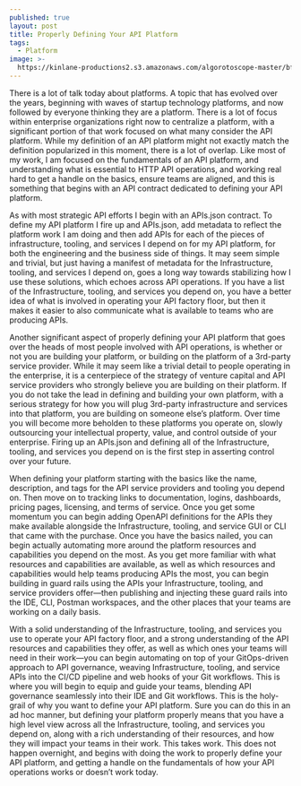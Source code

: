 ```yaml
---
published: true
layout: post
title: Properly Defining Your API Platform
tags:
  - Platform
image: >-
  https://kinlane-productions2.s3.amazonaws.com/algorotoscope-master/bf-skinner-seatlle-shipping-mountain.jpg
---
```

There is a lot of talk today about platforms. A topic that has evolved over the years, beginning with waves of startup technology platforms, and now followed by everyone thinking they are a platform. There is a lot of focus within enterprise organizations right now to centralize a platform, with a significant portion of that work focused on what many consider the API platform. While my definition of an API platform might not exactly match the definition popularized in this moment, there is a lot of overlap. Like most of my work, I am focused on the fundamentals of an API platform, and understanding what is essential to HTTP API operations, and working real hard to get a handle on the basics, ensure teams are aligned, and this is something that begins with an API contract dedicated to defining your API platform.

As with most strategic API efforts I begin with an APIs.json contract. To define my API platform I fire up and APIs.json, add metadata to reflect the platform work I am doing and then add APIs for each of the pieces of infrastructure, tooling, and services I depend on for my API platform, for both the engineering and the business side of things. It may seem simple and trivial, but just having a manifest of metadata for the Infrastructure, tooling, and services I depend on, goes a long way towards stabilizing how I use these solutions, which echoes across API operations. If you have a list of the Infrastructure, tooling, and services you depend on, you have a better idea of what is involved in operating your API factory floor, but then it makes it easier to also communicate what is available to teams who are producing APIs.

Another significant aspect of properly defining your API platform that goes over the heads of most people involved with API operations, is whether or not you are building your platform, or building on the platform of a 3rd-party service provider. While it may seem like a trivial detail to people operating in the enterprise, it is a centerpiece of the strategy of venture capital and API service providers who strongly believe you are building on their platform. If you do not take the lead in defining and building your own platform, with a serious strategy for how you will plug 3rd-party infrastructure and services into that platform, you are building on someone else’s platform. Over time you will become more beholden to these platforms you operate on, slowly outsourcing your intellectual property, value, and control outside of your enterprise. Firing up an APIs.json and defining all of the Infrastructure, tooling, and services you depend on is the first step in asserting control over your future.

When defining your platform starting with the basics like the name, description, and tags for the API service providers and tooling you depend on. Then move on to tracking links to documentation, logins, dashboards, pricing pages, licensing, and terms of service. Once you get some momentum you can begin adding OpenAPI definitions for the APIs they make available alongside the Infrastructure, tooling, and service GUI or CLI that came with the purchase. Once you have the basics nailed, you can begin actually automating more around the platform resources and capabilities you depend on the most. As you get more familiar with what resources and capabilities are available, as well as which resources and capabilities would help teams producing APIs the most, you can begin building in guard rails using the APIs your Infrastructure, tooling, and service providers offer—then publishing and injecting these guard rails into the IDE, CLI, Postman workspaces, and the other places that your teams are working on a daily basis. 

With a solid understanding of the Infrastructure, tooling, and services you use to operate your API factory floor, and a strong understanding of the API resources and capabilities they offer, as well as which ones your teams will need in their work—you can begin automating on top of your GitOps-driven approach to API governance, weaving Infrastructure, tooling, and service APIs into the CI/CD pipeline and web hooks of your Git workflows. This is where you will begin to equip and guide your teams, blending API governance seamlessly into their IDE and Git workflows. This is the holy-grail of why you want to define your API platform. Sure you can do this in an ad hoc manner, but defining your platform properly means that you have a high level view across all the Infrastructure, tooling, and services you depend on, along with a rich understanding of their resources, and how they will impact your teams in their work. This takes work. This does not happen overnight, and begins with doing the work to properly define your API platform, and getting a handle on the fundamentals of how your API operations works or doesn’t work today.